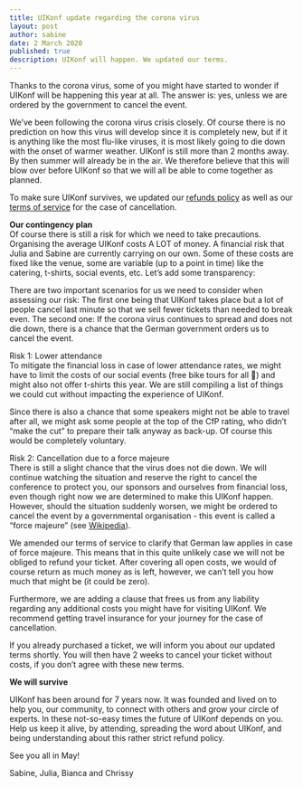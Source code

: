 ```yaml
---
title: UIKonf update regarding the corona virus
layout: post
author: sabine
date: 2 March 2020
published: true
description: UIKonf will happen. We updated our terms.
---
```


Thanks to the corona virus, some of you might have started to wonder if UIKonf will be happening this year at all. The answer is: yes, unless we are ordered by the government to cancel the event.

We’ve been following the corona virus crisis closely. Of course there is no prediction on how this virus will develop since it is completely new, but if it is anything like the most flu-like viruses, it is most likely going to die down with the onset of warmer weather. UIKonf is still more than 2 months away. By then summer will already be in the air. We therefore believe that this will blow over before UIKonf so that we will all be able to come together as planned.

To make sure UIKonf survives, we updated our [refunds policy]({{site.baseurl}}/refunds) as well as our [terms of service]({{site.baseurl}}/terms/) for the case of cancellation.

**Our contingency plan**  
Of course there is still a risk for which we need to take precautions. Organising the average UIKonf costs A LOT of money. A financial risk that Julia and Sabine are currently carrying on our own. Some of these costs are fixed like the venue, some are variable (up to a point in time) like the catering, t-shirts, social events, etc. Let’s add some transparency:

There are two important scenarios for us we need to consider when assessing our risk: The first one being that UIKonf takes place but a lot of people cancel last minute so that we sell fewer tickets than needed to break even. The second one: If the corona virus continues to spread and does not die down, there is a chance that the German government orders us to cancel the event.

Risk 1: Lower attendance  
To mitigate the financial loss in case of lower attendance rates, we might have to limit the costs of our social events (free bike tours for all 🎉) and might also not offer t-shirts this year. We are still compiling a list of things we could cut without impacting the experience of UIKonf. 

Since there is also a chance that some speakers might not be able to travel after all, we might ask some people at the top of the CfP rating, who didn’t “make the cut” to prepare their talk anyway as back-up. Of course this would be completely voluntary.

Risk 2: Cancellation due to a force majeure  
There is still a slight chance that the virus does not die down. We will continue watching the situation and reserve the right to cancel the conference to protect you, our sponsors and ourselves from financial loss, even though right now we are determined to make this UIKonf happen. However, should the situation suddenly worsen, we might be ordered to cancel the event by a governmental organisation - this event is called a “force majeure” (see [Wikipedia](https://en.wikipedia.org/wiki/Force_majeure)).

We amended our terms of service to clarify that German law applies in case of force majeure. This means that in this quite unlikely case we will not be obliged to refund your ticket. After covering all open costs, we would of course return as much money as is left, however, we can’t tell you how much that might be (it could be zero).

Furthermore, we are adding a clause that frees us from any liability regarding any additional costs you might have for visiting UIKonf. We recommend getting travel insurance for your journey for the case of cancellation.

If you already purchased a ticket, we will inform you about our updated terms shortly. You will then have 2 weeks to cancel your ticket without costs, if you don’t agree with these new terms.

**We will survive**  

UIKonf has been around for 7 years now. It was founded and lived on to help you, our community, to connect with others and grow your circle of experts. In these not-so-easy times the future of UIKonf depends on you. Help us keep it alive, by attending, spreading the word about UIKonf, and being understanding about this rather strict refund policy.

See you all in May!

Sabine, Julia, Bianca and Chrissy
